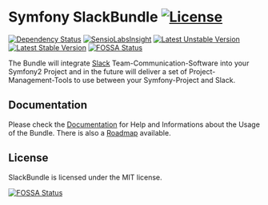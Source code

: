 # Symfony SlackBundle [![License](https://poser.pugx.org/dzunke/slack-bundle/license.svg)](https://packagist.org/packages/dzunke/slack-bundle)

[![Dependency Status](https://www.versioneye.com/user/projects/53f7cb30e09da3d0bf00047b/badge.svg)](https://www.versioneye.com/user/projects/53f7cb30e09da3d0bf00047b) [![SensioLabsInsight](https://insight.sensiolabs.com/projects/12c02e49-a1a8-42f7-a213-71d4288fc75d/mini.png)](https://insight.sensiolabs.com/projects/12c02e49-a1a8-42f7-a213-71d4288fc75d) [![Latest Unstable Version](https://poser.pugx.org/dzunke/slack-bundle/v/unstable.svg)](https://packagist.org/packages/dzunke/slack-bundle) [![Latest Stable Version](https://poser.pugx.org/dzunke/slack-bundle/v/stable.svg)](https://packagist.org/packages/dzunke/slack-bundle)
[![FOSSA Status](https://app.fossa.io/api/projects/git%2Bgithub.com%2Falister%2FSlackBundle.svg?type=shield)](https://app.fossa.io/projects/git%2Bgithub.com%2Falister%2FSlackBundle?ref=badge_shield)

The Bundle will integrate [Slack](https://slack.com/) Team-Communication-Software into your Symfony2 Project and in the future will deliver a set of Project-Management-Tools to use between your Symfony-Project and Slack.

## Documentation

Please check the [Documentation](Resources/doc/index.md) for Help and Informations about the Usage of the Bundle. There is also a [Roadmap](Resources/doc/roadmap.md) available.

## License

SlackBundle is licensed under the MIT license.


[![FOSSA Status](https://app.fossa.io/api/projects/git%2Bgithub.com%2Falister%2FSlackBundle.svg?type=large)](https://app.fossa.io/projects/git%2Bgithub.com%2Falister%2FSlackBundle?ref=badge_large)